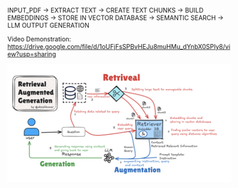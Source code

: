INPUT_PDF -> EXTRACT TEXT -> CREATE TEXT CHUNKS -> BUILD EMBEDDINGS -> STORE IN VECTOR DATABASE -> SEMANTIC SEARCH -> LLM OUTPUT GENERATION

Video Demonstration: https://drive.google.com/file/d/1oUFjFsSPBvHEJu8muHMu_dYnbX0SPIy8/view?usp=sharing

![Workflow](https://github.com/Aditya-NeuralNetNinja/naive-rag/blob/main/naive-rag.png)
